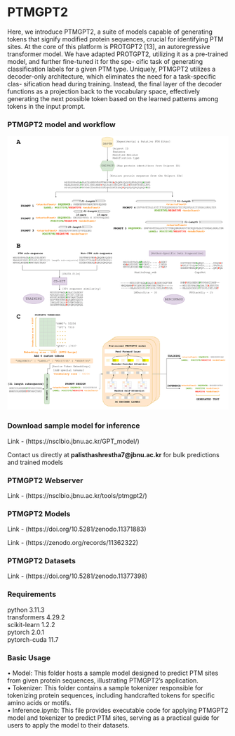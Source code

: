<h1>PTMGPT2</h1>
<p>Here, we introduce PTMGPT2, a suite of models capable of generating tokens that
signify modified protein sequences, crucial for identifying PTM sites. At the core of this
platform is PROTGPT2 [13], an autoregressive transformer model. We have adapted
PROTGPT2, utilizing it as a pre-trained model, and further fine-tuned it for the spe-
cific task of generating classification labels for a given PTM type. Uniquely, PTMGPT2
utilizes a decoder-only architecture, which eliminates the need for a task-specific clas-
sification head during training. Instead, the final layer of the decoder functions as a
projection back to the vocabulary space, effectively generating the next possible token
based on the learned patterns among tokens in the input prompt.</p>
<h3>PTMGPT2 model and workflow</h3>
<img src='PTMGPT2-workflow-model.png'></img>

<h3>Download sample model for inference</h3>
<p>Link - (https://nsclbio.jbnu.ac.kr/GPT_model/)</p>
<p>Contact us directly at <b>palisthashrestha7@jbnu.ac.kr</b> for bulk predictions and trained models</p>

<h3>PTMGPT2 Webserver</h3>
<p>Link - (https://nsclbio.jbnu.ac.kr/tools/ptmgpt2/)</p>

<h3>PTMGPT2 Models</h3>
<p>Link - (https://doi.org/10.5281/zenodo.11371883)</p>
<p>Link - (https://zenodo.org/records/11362322)</p>

<h3>PTMGPT2 Datasets</h3>
<p>Link - (https://doi.org/10.5281/zenodo.11377398)</p>

<h3>Requirements</h3>
<p>python 3.11.3 <br> transformers 4.29.2 <br> scikit-learn 1.2.2 <br> pytorch 2.0.1 <br> pytorch-cuda 11.7</p>

<h3>Basic Usage</h3>
<p>• Model: This folder hosts a sample model designed to predict PTM sites from given
protein sequences, illustrating PTMGPT2’s application.<br>
• Tokenizer: This folder contains a sample tokenizer responsible for tokenizing
protein sequences, including handcrafted tokens for specific amino acids or motifs.<br>
• Inference.ipynb: This file provides executable code for applying PTMGPT2 model
and tokenizer to predict PTM sites, serving as a practical guide for users to apply
the model to their datasets.</p>





